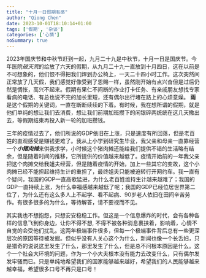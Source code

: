 ```yaml
---
title: "十月一日假期有感"
author: "Qiong Chen"
date: 2023-10-01T18:10:14+01:00
tags: ['假期', '杂谈']
categories: ['心情']
noSummary: true
---
```

2023年国庆节和中秋节赶到一起，九月二十九是中秋节，十月一日是国庆节。今年医院*破天荒*的给放了六天的假期，从九月二十九一直放到十月四日，这在以前是不可想象的，他们恨不得把我们焊到办公椅上，一天二十四小时工作。这次突然间正常放了几天假，我们感觉好像受到了恩赐一样，虽然刚开始有点兴奋但是过后仍然是惆怅，高兴不起来。假期有果仁不间断的作业打卡任务、有亲戚朋友想找专家看病的电话、有总也说不完的加长里短，还有偶尔出行堵在路上的心烦意燥。 **雨**是这个假期的关键词，一直在断断续续的下着。有时候，我在想所谓的假期，就是他们单纯的想让我们去消费，想让我们前期加班攒下的闲银碎两统统在这几天撒出去，等假期结束再投入新一轮的加班攒钱。

三年的疫情过去了，他们所说的GDP依旧在上涨，只是速度有所回落，但是老百姓的直观感受是赚钱更难了。我从上小学到研究生毕业，我父亲和母亲一直靠经营一个***小猪肉摊***来供我求学，小时候这个猪肉摊还能给我们提供不错的生活略有结余，但是随着时间的推移，它所提供的价值越来越低了。疫情开始前的一年我父亲把这个肉摊交给我姐夫经营，但是随着疫情的开始，加上一些其它的变故，这个小肉摊已经不能担起维持生计的重担了，最终姐夫只能被迫转行开网约车。我一直有个疑问，我国的GDP一直高歌猛进，为什么老百姓维持生计越来越难了；我国的GDP一直持续上涨，为什么幸福感越来越低了呢；我国的GDP已经位居世界第二位了，为什么还有这么多人上不起学、看不起病、90岁老人依旧在田间辛苦劳作。有很多很多的为什么，等待解答，请不要视而不见。

其实我也不想抱怨，只想安安稳稳工作。但这是一个信息爆炸的时代，会有各种各样的信息飞到你身边，让你不得不想, 不得不被各种消息裹挟着，影响着，心情不自觉的会受他们扰乱。这两年极端事件很多，但每一个极端事件背后总有一些更深层次的原因等待被发掘。但似乎没有人关心这个为什么，新闻也像一个长舌妇，只是猎奇的说说这里发生了什么，那里发生了什么，但是总不问根本原因是什么。这个一个社会大环境的问题，作为一个小大夫根本没有能力去改变什么，只有偶尔发发牢骚而已。只是单纯地希望我们的国家能够越来越好，希望我们的人民能够越来越幸福，希望很多口号不再只是口号！
